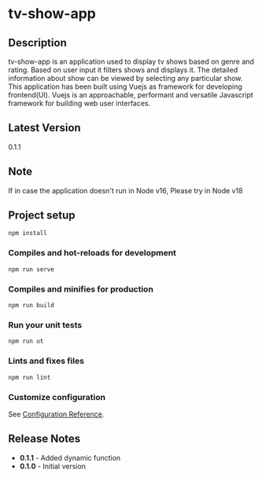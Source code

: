 # tv-show-app

## Description

tv-show-app is an application used to display tv shows based on genre and rating. Based on user input it filters shows and displays it. The detailed information about show can be viewed by selecting any particular show. This application has been built using Vuejs as framework for developing frontend(UI).
Vuejs is an approachable, performant and versatile Javascript framework for building web user interfaces.

## Latest Version
0.1.1



## Note
If in case the application doesn't run in Node v16, Please try in Node v18


## Project setup

```
npm install
```

### Compiles and hot-reloads for development

```
npm run serve
```

### Compiles and minifies for production

```
npm run build
```

### Run your unit tests

```
npm run ut
```

### Lints and fixes files

```
npm run lint
```

### Customize configuration

See [Configuration Reference](https://cli.vuejs.org/config/).


## Release Notes
- **0.1.1** - Added dynamic function
- **0.1.0** - Initial version